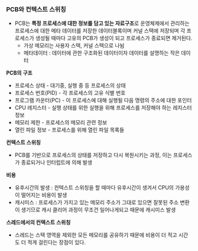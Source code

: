 ### PCB와 컨텍스트 스위칭
* PCB는 **특정 프로세스에 대한 정보를 담고 있는 자료구조**로 운영체제에서 관리하는 프로세스에 대한 메타 데이터를 저장한 데이터블록이며 커널 스택에 저장되며 각 프로세스가 생성될 때마다 고유의 PCB가 생성이 되고 프로세스가 종료되면 제거된다. 
  * 가상 메모리는 사용자 스택, 커널 스택으로 나뉨 
  * 메타데이터 : 데이터에 관한 구조화된 데이터이자 데이터를 설명하는 작은 데이터

**PCB의 구조**
* 프로세스 상태 - 대기중, 실행 중 등 프로세스의 상태 
* 프로세스 번호(PID) - 각 프로세스의 고유 식별 번호 
* 프로그램 카운터(PC) - 이 프로세스에 대해 실행될 다음 명령의 주소에 대한 포인터 
* CPU 레지스터 - 실행 상태를 위한 실행을 위해 프로세스를 저장해야 하는 레지스터 정보 
* 메모리 제한 - 프로세스의 메모리 관련 정보 
* 열린 파일 정보 - 프로세스를 위해 열린 파일 목록들

**컨텍스트 스위칭**
* PCB를 기반으로 프로세스의 상태를 저장하고 다시 복원시키는 과정, 이는 프로세스가 종료되거나 인터럽트에 의해 발생

**비용**
* 유후시간의 발생 : 컨텍스트 스위칭을 할 때마다 유후시간이 생겨서 CPU의 가용성이 떨어지는 비용이 발생 
* 캐시미스 : 프로세스가 가지고 있는 메모리 주소가 그대로 있으면 잘못된 주소 변환이 생기므로 캐시 클리어 과정이 무조건 일어나게되고 때문에 캐시미스 발생

**스레드에서의 컨텍스트 스위칭**
* 스레드는 스택 영역을 제외한 모든 메모리를 공유하기 때문에 비용이 더 적고 시간도 더 적게 걸린다는 장점이 있다.